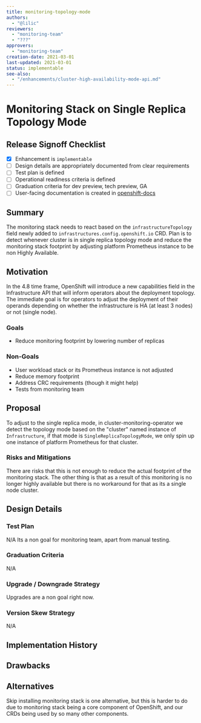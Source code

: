 ```yaml
---
title: monitoring-topology-mode
authors:
  - "@lilic"
reviewers:
  - "monitoring-team"
  - "???"
approvers:
  - "monitoring-team"
creation-date: 2021-03-01
last-updated: 2021-03-01
status: implementable
see-also:
  - "/enhancements/cluster-high-availability-mode-api.md"
---
```


# Monitoring Stack on Single Replica Topology Mode


## Release Signoff Checklist

- [x] Enhancement is `implementable`
- [ ] Design details are appropriately documented from clear requirements
- [ ] Test plan is defined
- [ ] Operational readiness criteria is defined
- [ ] Graduation criteria for dev preview, tech preview, GA
- [ ] User-facing documentation is created in [openshift-docs](https://github.com/openshift/openshift-docs/)

## Summary

The monitoring stack needs to react based on the `infrastructureTopology` field newly added to `infrastructures.config.openshift.io` CRD. Plan is to detect whenever
cluster is in single replica topology mode and reduce the monitoring stack footprint by adjusting platform Prometheus
instance to be non Highly Available.

## Motivation

In the 4.8 time frame, OpenShift will introduce a new capabilities field in the Infrastructure API that will inform
operators about the deployment topology. The immediate goal is for operators to adjust the deployment of their operands
depending on whether the infrastructure is HA (at least 3 nodes) or not (single node).

### Goals

- Reduce monitoring footprint by lowering number of replicas

### Non-Goals

- User workload stack or its Prometheus instance is not adjusted
- Reduce memory footprint
- Address CRC requirements (though it might help)
- Tests from monitoring team

## Proposal

To adjust to the single replica mode, in cluster-monitoring-operator we detect the topology mode based on the "cluster"
named instance of `Infrastructure`, if that mode is `SingleReplicaTopologyMode`, we only spin up one instance of
platform Prometheus for that cluster.

### Risks and Mitigations

There are risks that this is not enough to reduce the actual footprint of the monitoring stack. The other thing is that
as a result of this monitoring is no longer highly available but there is no workaround for that as its a single node
cluster.

## Design Details

### Test Plan

N/A Its a non goal for monitoring team, apart from manual testing.

### Graduation Criteria

N/A

### Upgrade / Downgrade Strategy

Upgrades are a non goal right now.

### Version Skew Strategy

N/A

## Implementation History

## Drawbacks


## Alternatives

Skip installing monitoring stack is one alternative, but this is harder to do due to monitoring stack being a core
component of OpenShift, and our CRDs being used by so many other components.
